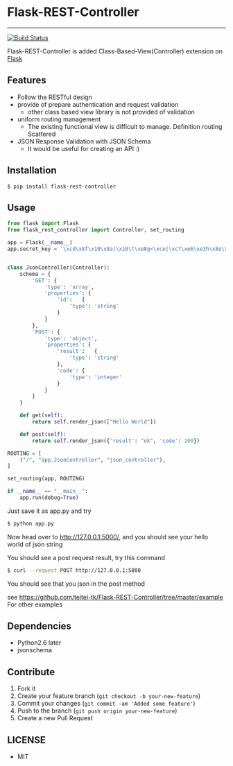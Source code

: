 # Flask-REST-Controller
---
[![Build Status](https://travis-ci.org/teitei-tk/Flask-REST-Controller.svg?branch=master)](https://travis-ci.org/teitei-tk/Flask-REST-Controller)

Flask-REST-Controller is added Class-Based-View(Controller) extension on [Flask](http://flask.pocoo.org/)   


## Features
* Follow the RESTful design
* provide of prepare authentication and request validation
	* other class based view library is not provided of validation
* uniform routing management
	* The existing functional view is difficult to manage. Definition routing Scattered
* JSON Response Validation with JSON Schema
	* It would be useful for creating an API :)


## Installation
```
$ pip install flask-rest-controller
```

## Usage

```python
from flask import Flask
from flask_rest_controller import Controller, set_routing

app = Flask(__name__)
app.secret_key = '\xcd\x8f\x10\x8a|\x10\t\xe8g<\xce|\xc7\xe6\xe3h\x8e\xd6\xfa\xc8i|\xee\xb0'


class JsonController(Controller):
    schema = {
        'GET': {
            'type': 'array',
            'properties': {
                'id':   {
                    'type': 'string'
                }
            }
        },
        'POST': {
            'type': 'object',
            'properties': {
                'result':   {
                    'type': 'string'
                },
                'code': {
                    'type': 'integer'
                }
            }
        }
    }

    def get(self):
        return self.render_json(["Hello World"])

    def post(self):
        return self.render_json({'result': "ok", 'code': 200})

ROUTING = [
    ("/", "app.JsonController", "json_controller"),
]

set_routing(app, ROUTING)

if __name__ == "__main__":
    app.run(debug=True)
```

Just save it as app.py and try 

```bash
$ python app.py
```

Now head over to http://127.0.0.1:5000/, and you should see your hello world of json string

You should see a post request result, try this command 

```bash
$ curl --request POST http://127.0.0.1:5000
```

You should see that you json in the post method

see https://github.com/teitei-tk/Flask-REST-Controller/tree/master/example For other examples

## Dependencies
* Python2.6 later
* jsonschema


## Contribute
1. Fork it
2. Create your feature branch (`git checkout -b your-new-feature`)
3. Commit your changes (`git commit -am 'Added some feature'`)
4. Push to the branch (`git push origin your-new-feature`)
5. Create a new Pull Request

## LICENSE
* MIT
